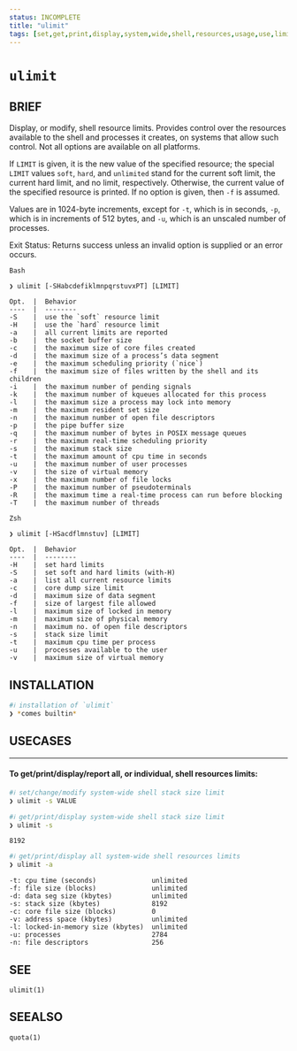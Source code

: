 ```yaml
---
status: INCOMPLETE
title: "ulimit"
tags: [set,get,print,display,system,wide,shell,resources,usage,use,limits]
---
```


# `ulimit`

## BRIEF

Display, or modify, shell resource limits. Provides control over the resources available to the shell and processes it creates, on systems that allow such control. Not all options are available on all platforms.

If `LIMIT` is given, it is the new value of the specified resource; the special `LIMIT` values `soft`, `hard`, and `unlimited` stand for the current soft limit, the current hard limit, and no limit, respectively. Otherwise, the current value of the specified resource is printed. If no option is given, then `-f` is assumed.

Values are in 1024-byte increments, except for `-t`, which is in seconds, `-p`, which is in increments of 512 bytes, and `-u`, which is an unscaled number of processes.

Exit Status: Returns success unless an invalid option is supplied or an error occurs.

    Bash

    ❯ ulimit [-SHabcdefiklmnpqrstuvxPT] [LIMIT]

    Opt.  |  Behavior
    ----  |  --------
    -S    |  use the `soft` resource limit
    -H    |  use the `hard` resource limit
    -a    |  all current limits are reported
    -b    |  the socket buffer size
    -c    |  the maximum size of core files created
    -d    |  the maximum size of a process’s data segment
    -e    |  the maximum scheduling priority (`nice`)
    -f    |  the maximum size of files written by the shell and its children
    -i    |  the maximum number of pending signals
    -k    |  the maximum number of kqueues allocated for this process
    -l    |  the maximum size a process may lock into memory
    -m    |  the maximum resident set size
    -n    |  the maximum number of open file descriptors
    -p    |  the pipe buffer size
    -q    |  the maximum number of bytes in POSIX message queues
    -r    |  the maximum real-time scheduling priority
    -s    |  the maximum stack size
    -t    |  the maximum amount of cpu time in seconds
    -u    |  the maximum number of user processes
    -v    |  the size of virtual memory
    -x    |  the maximum number of file locks
    -P    |  the maximum number of pseudoterminals
    -R    |  the maximum time a real-time process can run before blocking
    -T    |  the maximum number of threads

    Zsh

    ❯ ulimit [-HSacdflmnstuv] [LIMIT]

    Opt.  |  Behavior
    ----  |  --------
    -H    |  set hard limits
    -S    |  set soft and hard limits (with-H)
    -a    |  list all current resource limits
    -c    |  core dump size limit
    -d    |  maximum size of data segment
    -f    |  size of largest file allowed
    -l    |  maximum size of locked in memory
    -m    |  maximum size of physical memory
    -n    |  maximum no. of open file descriptors
    -s    |  stack size limit
    -t    |  maximum cpu time per process
    -u    |  processes available to the user
    -v    |  maximum size of virtual memory

## INSTALLATION


```bash
#ℹ︎ installation of `ulimit`
❯ *comes builtin*
```


## USECASES

----
#### To get/print/display/report all, or individual, shell resources limits:


```bash
#ℹ︎ set/change/modify system-wide shell stack size limit
❯ ulimit -s VALUE
```


```bash
#ℹ︎ get/print/display system-wide shell stack size limit
❯ ulimit -s
```

    8192


```bash
#ℹ︎ get/print/display all system-wide shell resources limits
❯ ulimit -a
```

    -t: cpu time (seconds)              unlimited
    -f: file size (blocks)              unlimited
    -d: data seg size (kbytes)          unlimited
    -s: stack size (kbytes)             8192
    -c: core file size (blocks)         0
    -v: address space (kbytes)          unlimited
    -l: locked-in-memory size (kbytes)  unlimited
    -u: processes                       2784
    -n: file descriptors                256


## SEE

    ulimit(1)

## SEEALSO

    quota(1)

